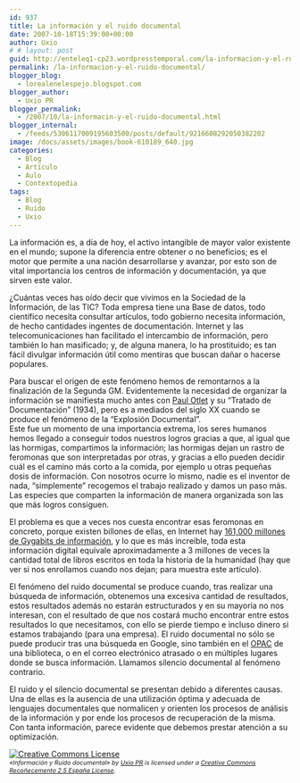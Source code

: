 ```yaml
---
id: 937
title: La información y el ruido documental
date: 2007-10-18T15:39:00+00:00
author: Uxio
# # layout: post
guid: http://enteleq1-cp23.wordpresstemporal.com/la-informacion-y-el-ruido-documental/
permalink: /la-informacion-y-el-ruido-documental/
blogger_blog:
  - lorealenelespejo.blogspot.com
blogger_author:
  - Uxio PR
blogger_permalink:
  - /2007/10/la-informacin-y-el-ruido-documental.html
blogger_internal:
  - /feeds/5306117009195603500/posts/default/9216608292050382202
image: /docs/assets/images/book-610189_640.jpg
categories:
  - Blog
  - Artículo
  - Aulo
  - Contextopedia
tags:
  - Blog
  - Ruido
  - Uxio
---
```

La información es, a día de hoy, el activo intangible de mayor valor existente en el mundo; supone la diferencia entre obtener o no beneficios; es el motor que permite a una nación desarrollarse y avanzar, por esto son de vital importancia los centros de información y documentación, ya que sirven este valor.

¿Cuántas veces has oído decir que vivimos en la Sociedad de la Información, de las TIC? Toda empresa tiene una Base de datos, todo científico necesita consultar artículos, todo gobierno necesita información, de hecho cantidades ingentes de documentación. Internet y las telecomunicaciones han facilitado el intercambio de información, pero también lo han masificado; y, de alguna manera, lo ha prostituido; es tan fácil divulgar información útil como mentiras que buscan dañar o hacerse populares.

Para buscar el origen de este fenómeno hemos de remontarnos a la finalización de la Segunda GM. Evidentemente la necesidad de organizar la información se manifiesta mucho antes con [Paul Otlet](http://es.wikipedia.org/wiki/Paul_Otlet) y su “Tratado de Documentación” (1934), pero es a mediados del siglo XX cuando se produce el fenómeno de la “Explosión Documental”.  
Este fue un momento de una importancia extrema, los seres humanos hemos llegado a conseguir todos nuestros logros gracias a que, al igual que las hormigas, compartimos la información; las hormigas dejan un rastro de feromonas que son interpretadas por otras, y gracias a ello pueden decidir cuál es el camino más corto a la comida, por ejemplo u otras pequeñas dosis de información. Con nosotros ocurre lo mismo, nadie es el inventor de nada, “simplemente” recogemos el trabajo realizado y damos un paso más. Las especies que comparten la información de manera organizada son las que más logros consiguen.

El problema es que a veces nos cuesta encontrar esas feromonas en concreto, porque existen billones de ellas, en Internet hay [161,000 millones de Gygabits de información](http://click2check.wordpress.com/2007/07/04/%C3%82%C2%BFque-cantidad-de-informacion-tiene-internet/), y lo que es más increíble, toda esta información digital equivale aproximadamente a 3 millones de veces la cantidad total de libros escritos en toda la historia de la humanidad (hay que ver si nos enrollamos cuando nos dejan; para muestra este artículo).

El fenómeno del ruido documental se produce cuando, tras realizar una búsqueda de información, obtenemos una excesiva cantidad de resultados, estos resultados además no estarán estructurados y en su mayoría no nos interesan, con el resultado de que nos costará mucho encontrar entre estos resultados lo que necesitamos, con ello se pierde tiempo e incluso dinero si estamos trabajando (para una empresa). El ruido documental no sólo se puede producir tras una búsqueda en Google, sino también en el [OPAC](http://rebiun.crue.org/cgi-bin/abnetop/X16918/ID1990295686?ACC=101) de una biblioteca, o en el correo electrónico atrasado o en múltiples lugares donde se busca información. Llamamos silencio documental al fenómeno contrario.

El ruido y el silencio documental se presentan debido a diferentes causas. Una de ellas es la ausencia de una utilización óptima y adecuada de lenguajes documentales que normalicen y orienten los procesos de análisis de la información y por ende los procesos de recuperación de la misma. Con tanta información, parece evidente que debemos prestar atención a su optimización.

<a href="http://creativecommons.org/licenses/by/2.5/es/" rel="license"><img style="border-width: 0pt;" src="http://i.creativecommons.org/l/by/2.5/es/80x15.png" alt="Creative Commons License" /></a>  
<span style="font-style: italic; font-size: 78%;">«Información y Ruído documental» by [Uxio PR](http://www.blogger.com/profile/16561070545784607328) is licensed under a [Creative Commons Recoñecemento 2.5 España License](http://creativecommons.org/licenses/by/2.5/es/).